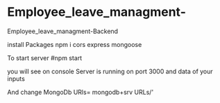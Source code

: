 # Employee_leave_managment-
Employee_leave_managment-Backend


install Packages 
npm i cors express mongoose 

To start server 
#npm start

you will see on console
Server is running on port 3000
and data of your inputs


And change MongoDb URls= mongodb+srv URLs/'
